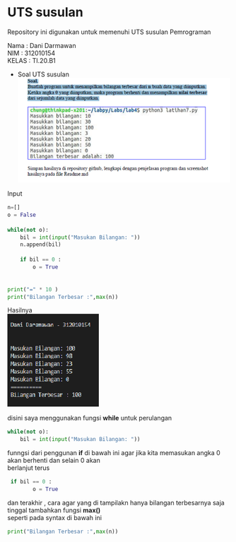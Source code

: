 # UTS susulan
Repository ini digunakan untuk memenuhi UTS susulan Pemrograman

Nama    : Dani Darmawan <br>
NIM     : 312010154 <br>
KELAS   : TI.20.B1 <br>

* Soal UTS susulan
![s](pics/soal.png)

Input
``` python
n=[]
o = False

while(not o):
    bil = int(input("Masukan Bilangan: "))
    n.append(bil)
    
    if bil == 0 :
        o = True
 

print("=" * 10 )
print("Bilangan Terbesar :",max(n))
```
Hasilnya<br>
![h](pics/hasil.png)


disini saya menggunakan fungsi **while** untuk perulangan<br>
``` python
while(not o):
    bil = int(input("Masukan Bilangan: "))

```
funngsi dari penggunan **if** di bawah ini agar jika kita memasukan angka 0 akan berhenti dan selain 0 akan<br>
berlanjut terus<br>

``` python
 if bil == 0 :
        o = True

```
dan terakhir , cara agar yang di tampilakn hanya bilangan terbesarnya saja tinggal tambahkan fungsi **max()**<br>
seperti pada syntax di bawah ini<br>
``` python
print("Bilangan Terbesar :",max(n))